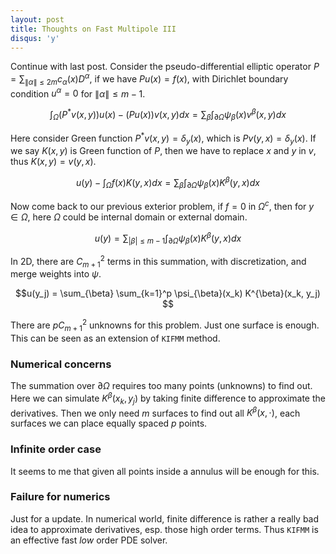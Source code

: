 ```yaml
---
layout: post
title: Thoughts on Fast Multipole III
disqus: 'y'
---
```

Continue with last post. Consider the pseudo-differential elliptic operator $P = \sum_{\| \alpha \|\le 2m} c_{\alpha}(x) D^{\alpha}$, if we have $P u(x) = f(x)$, with Dirichlet boundary condition $u^{\alpha} = 0$ for $\|\alpha\|\le m-1$.

$$\int_{\Omega}(P^{\ast}v(x, y))u(x) -  (Pu(x)) v(x, y) dx   = \sum_{\beta}\int_{\partial\Omega}\psi_{\beta}(x) v^{\beta}(x, y) dx$$

Here consider Green function $P^{\ast}v(x, y) = \delta_y(x)$, which is $P v(y, x) = \delta_y(x)$. If we say $K(x, y)$ is Green function of $P$, then we have to replace $x$ and $y$ in $v$, thus $K(x, y) = v(y, x)$.

$$u(y) - \int_{\Omega}  f(x)K(y, x)dx = \sum_{\beta} \int_{\partial\Omega}\psi_{\beta}(x) K^{\beta}(y, x) dx$$

Now come back to our previous exterior problem, if $f = 0$ in $\Omega^{c}$, then for $y\in\Omega$, here $\Omega$ could be internal domain or external domain.

$$u(y) =\sum_{|\beta|\le m - 1}\int_{\partial\Omega}\psi_{\beta}(x) K^{\beta}(y, x) dx$$

In 2D, there are $C_{m+1}^2$ terms in this summation, with discretization, and merge weights into $\psi$.

$$u(y_j) = \sum_{\beta} \sum_{k=1}^p \psi_{\beta}(x_k) K^{\beta}(x_k, y_j) $$

There are $pC_{m+1}^2$ unknowns for this problem. Just one surface is enough. This can be seen as an extension of ``KIFMM`` method.

### Numerical concerns
The summation over $\partial\Omega$ requires too many points (unknowns) to find out. Here we can simulate  $K^{\beta}(x_k, y_j)$ by taking finite difference to approximate the derivatives. Then we only need $m$ surfaces to find out all $K^{\beta}(x, \cdot)$, each surfaces we can place equally spaced $p$ points.

### Infinite order case
It seems to me that given all points inside a annulus will be enough for this.

### Failure for numerics
Just for a update. In numerical world, finite difference is rather a really bad idea to approximate derivatives, esp. those high order terms. Thus ``KIFMM`` is an effective fast _low_ order PDE solver.
